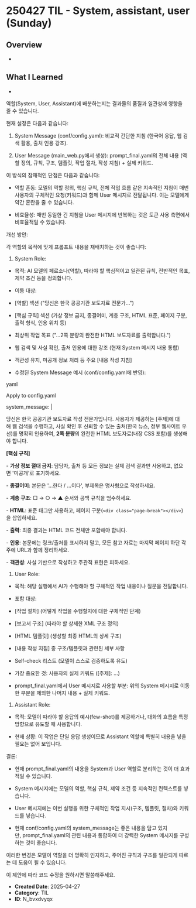 # 250427 TIL - System, assistant, user (Sunday)

## Overview
-
## What I Learned
- 
역할(System, User, Assistant)에 배분하는지는 결과물의 품질과 일관성에 영향을 줄 수 있습니다.

현재 설정은 다음과 같습니다:

1. System Message (conf/config.yaml): 비교적 간단한 지침 (한국어 응답, 웹 검색 활용, 출처 인용 강조).

2. User Message (main_web.py에서 생성): prompt_final.yaml의 전체 내용 (역할 정의, 규칙, 구조, 템플릿, 작업 절차, 작성 지침) + 실제 키워드.

이 방식의 잠재적인 단점은 다음과 같습니다:

- 역할 혼동: 모델의 역할 정의, 핵심 규칙, 전체 작업 흐름 같은 지속적인 지침이 매번 사용자의 구체적인 요청(키워드)과 함께 User 메시지로 전달됩니다. 이는 모델에게 약간 혼란을 줄 수 있습니다.

- 비효율성: 매번 동일한 긴 지침을 User 메시지에 반복하는 것은 토큰 사용 측면에서 비효율적일 수 있습니다.

개선 방안:

각 역할의 목적에 맞게 프롬프트 내용을 재배치하는 것이 좋습니다:

1. System Role:

- 목적: AI 모델의 페르소나(역할), 따라야 할 핵심적이고 일관된 규칙, 전반적인 목표, 제약 조건 등을 정의합니다.

- 이동 대상:

- [역할] 섹션 ("당신은 한국 공공기관 보도자료 전문가...")

- [핵심 규칙] 섹션 (가상 정보 금지, 종결어미, 계층 구조, HTML 표준, 페이지 구분, 출력 형식, 인용 위치 등)

- 최상위 작업 목표 ("...2쪽 분량의 완전한 HTML 보도자료를 출력합니다.")

- 웹 검색 및 사실 확인, 출처 인용에 대한 강조 (현재 System 메시지 내용 통합)

- 객관성 유지, 미공개 정보 처리 등 주요 [내용 작성 지침]

- 수정된 System Message 예시 (conf/config.yaml에 반영):

yaml

Apply to config.yaml

system_message: |

당신은 한국 공공기관 보도자료 작성 전문가입니다. 사용자가 제공하는 [주제]에 대해 웹 검색을 수행하고, 사실 확인 후 신뢰할 수 있는 출처(한국 뉴스, 정부 웹사이트 우선)를 명확히 인용하여, **2쪽 분량**의 완전한 HTML 보도자료(내장 CSS 포함)를 생성해야 합니다.

**[핵심 규칙]**

- **가상 정보 절대 금지**: 담당자, 출처 등 모든 정보는 실제 검색 결과만 사용하고, 없으면 '미공개'로 표기하세요.

- **종결어미**: 본문은 '…한다 / …이다', 부제목은 명사형으로 작성하세요.

- **계층 구조**: □ → ○ → ▲ 순서와 공백 규칙을 엄수하세요.

- **HTML**: 표준 태그만 사용하고, 페이지 구분(`<div class="page-break"></div>`)을 삽입하세요.

- **출력**: 최종 결과는 HTML 코드 전체만 포함해야 합니다.

- **인용**: 본문에는 링크/출처를 표시하지 말고, 모든 참고 자료는 마지막 페이지 하단 각주에 URL과 함께 정리하세요.

- **객관성**: 사실 기반으로 작성하고 주관적 표현은 피하세요.

1. User Role:

- 목적: 해당 실행에서 AI가 수행해야 할 구체적인 작업 내용이나 질문을 전달합니다.

- 포함 대상:

- [작업 절차] (어떻게 작업을 수행할지에 대한 구체적인 단계)

- [보고서 구조] (따라야 할 상세한 XML 구조 정의)

- [HTML 템플릿] (생성할 최종 HTML의 상세 구조)

- [내용 작성 지침] 중 구조/템플릿과 관련된 세부 사항

- Self-check 리스트 (모델이 스스로 검증하도록 유도)

- 가장 중요한 것: 사용자의 실제 키워드 ([주제]: ...)

- prompt_final.yaml에서 User 메시지로 사용할 부분: 위의 System 메시지로 이동한 부분을 제외한 나머지 내용 + 실제 키워드.

1. Assistant Role:

- 목적: 모델이 따라야 할 응답의 예시(few-shot)를 제공하거나, 대화의 흐름을 특정 방향으로 유도할 때 사용합니다.

- 현재 상황: 이 작업은 단일 응답 생성이므로 Assistant 역할에 특별히 내용을 넣을 필요는 없어 보입니다.

결론:

- 현재 prompt_final.yaml의 내용을 System과 User 역할로 분리하는 것이 더 효과적일 수 있습니다.

- System 메시지에는 모델의 역할, 핵심 규칙, 제약 조건 등 지속적인 컨텍스트를 넣습니다.

- User 메시지에는 이번 실행을 위한 구체적인 작업 지시(구조, 템플릿, 절차)와 키워드를 넣습니다.

- 현재 conf/config.yaml의 system_message는 좋은 내용을 담고 있지만, prompt_final.yaml의 관련 내용과 통합하여 더 강력한 System 메시지를 구성하는 것이 좋습니다.

이러한 변경은 모델이 역할을 더 명확히 인지하고, 주어진 규칙과 구조를 일관되게 따르는 데 도움이 될 수 있습니다.

이 제안에 따라 코드 수정을 원하시면 말씀해주세요.

- **Created Date**: 2025-04-27
- **Category**: TIL
- **ID**: N_bvxdvyqx